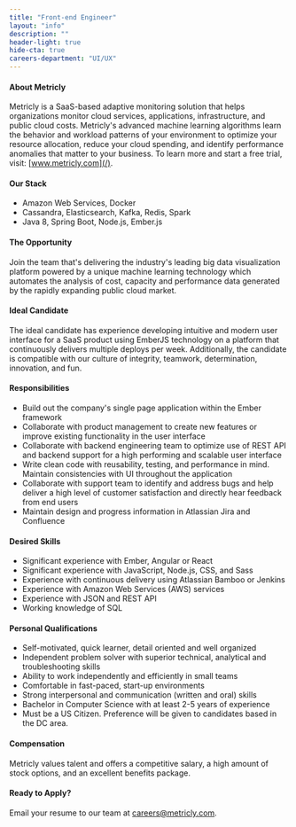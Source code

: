 ```yaml
---
title: "Front-end Engineer"
layout: "info"
description: ""
header-light: true
hide-cta: true
careers-department: "UI/UX"
---
```

#### About Metricly

Metricly is a SaaS-based adaptive monitoring solution that helps organizations monitor cloud services, applications, infrastructure, and public cloud costs. Metricly's advanced machine learning algorithms learn the behavior and workload patterns of your environment to optimize your resource allocation, reduce your cloud spending, and identify performance anomalies that matter to your business. To learn more and start a free trial, visit: [www.metricly.com](/).

#### Our Stack

-   Amazon Web Services, Docker
-   Cassandra, Elasticsearch, Kafka, Redis, Spark
-   Java 8, Spring Boot, Node.js, Ember.js

#### The Opportunity

Join the team that's delivering the industry's leading big data visualization platform powered by a unique machine learning technology which automates the analysis of cost, capacity and performance data generated by the rapidly expanding public cloud market.

#### Ideal Candidate

The ideal candidate has experience developing intuitive and modern user interface for a SaaS product using EmberJS technology on a platform that continuously delivers multiple deploys per week. Additionally, the candidate is compatible with our culture of integrity, teamwork, determination, innovation, and fun.

#### Responsibilities

-   Build out the company's single page application within the Ember framework
-   Collaborate with product management to create new features or improve existing functionality in the user interface
-   Collaborate with backend engineering team to optimize use of REST API and backend support for a high performing and scalable user interface
-   Write clean code with reusability, testing, and performance in mind. Maintain consistencies with UI throughout the application
-   Collaborate with support team to identify and address bugs and help deliver a high level of customer satisfaction and directly hear feedback from end users
-   Maintain design and progress information in Atlassian Jira and Confluence

#### Desired Skills

-   Significant experience with Ember, Angular or React
-   Significant experience with JavaScript, Node.js, CSS, and Sass
-   Experience with continuous delivery using Atlassian Bamboo or Jenkins
-   Experience with Amazon Web Services (AWS) services
-   Experience with JSON and REST API
-   Working knowledge of SQL

#### Personal Qualifications

-   Self-motivated, quick learner, detail oriented and well organized
-   Independent problem solver with superior technical, analytical and troubleshooting skills
-   Ability to work independently and efficiently in small teams
-   Comfortable in fast-paced, start-up environments
-   Strong interpersonal and communication (written and oral) skills
-   Bachelor in Computer Science with at least 2-5 years of experience
-   Must be a US Citizen. Preference will be given to candidates based in the DC area.

#### Compensation

Metricly values talent and offers a competitive salary, a high amount of stock options, and an excellent benefits package.

#### Ready to Apply?

Email your resume to our team at <careers@metricly.com>.
